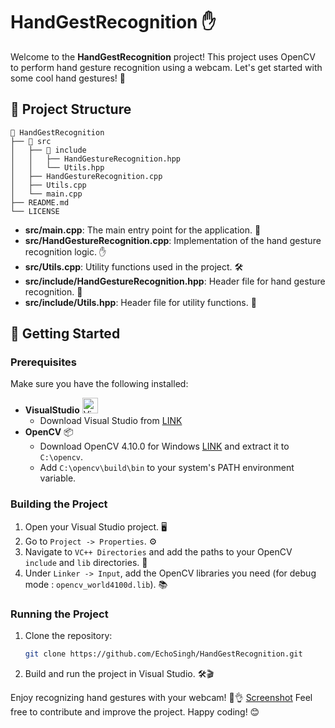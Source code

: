 # HandGestRecognition ✋

Welcome to the **HandGestRecognition** project! This project uses OpenCV to perform hand gesture recognition using a webcam. Let's get started with some cool hand gestures! 🤘

## 📁 Project Structure
```plaintext
📂 HandGestRecognition
├── 📂 src
│   ├── 📂 include
│   │   ├── HandGestureRecognition.hpp
│   │   └── Utils.hpp
│   ├── HandGestureRecognition.cpp
│   ├── Utils.cpp
│   └── main.cpp
├── README.md
└── LICENSE
```
- **src/main.cpp**: The main entry point for the application. 🚀
- **src/HandGestureRecognition.cpp**: Implementation of the hand gesture recognition logic. ✋
- **src/Utils.cpp**: Utility functions used in the project. 🛠️
- **src/include/HandGestureRecognition.hpp**: Header file for hand gesture recognition. 📄
- **src/include/Utils.hpp**: Header file for utility functions. 📄

## 🚀 Getting Started

### Prerequisites

Make sure you have the following installed:
- **VisualStudio** <img src="https://visualstudio.microsoft.com/wp-content/uploads/2021/10/Product-Icon.svg" alt="Visual Studio" width="25" height="25">
  - Download Visual Studio from [LINK](https://visualstudio.microsoft.com/thank-you-downloading-visual-studio/?sku=Community&channel=Release&version=VS2022&source=VSLandingPage&cid=2030&passive=false)
- **OpenCV** 📦
  - Download OpenCV 4.10.0 for Windows [LINK](https://opencv.org/releases/) and extract it to `C:\opencv`.
  - Add `C:\opencv\build\bin` to your system's PATH environment variable.

### Building the Project

1. Open your Visual Studio project. 🖥️
2. Go to `Project -> Properties`. ⚙️
3. Navigate to `VC++ Directories` and add the paths to your OpenCV `include` and `lib` directories. 📂
4. Under `Linker -> Input`, add the OpenCV libraries you need (for debug mode : `opencv_world4100d.lib`). 📚

### Running the Project

1. Clone the repository:
   ```bash
   git clone https://github.com/EchoSingh/HandGestRecognition.git
    ```
2. Build and run the project in Visual Studio. 🛠️🎬

Enjoy recognizing hand gestures with your webcam! 📸👌 [Screenshot](https://github.com/EchoSingh/HandGestRecognition/blob/main/Screenshot.png)
Feel free to contribute and improve the project. Happy coding! 😊
